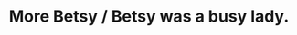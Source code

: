 ---
pid: rs95
title: More Betsy / Betsy was a busy lady.
location_transcription: Wash. Square
coordinates: "[-75.152025829293, 39.947195448611]"
zipcode: '19103'
gen_neighborhood: Center City
neighborhood: Rittenhouse Square,Avenue of The Arts,Logan Square,Fitler Square
outside_phl: 
age: '50'
age_range: 50-59
instagram: 
image_file_name: rs_95.jpg
proposal_transcription: |-
  A live installation about Betsy Ross - and other women who followed her. Something that explores life for women here in the 18th c.
  *Betsy was a busy lady.
topic: Person,History,Women
topic_summary: 0, 0, 0, 0
type: Performance
keywords_other: 
credit: Mary W.
image_labels: 
twitter: 
facebook: 
permalink: "/monuments/rs95/"
layout: item-page
---